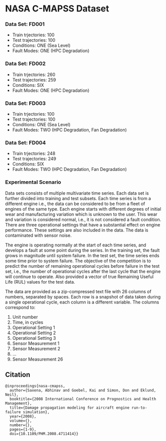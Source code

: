 # NASA C-MAPSS Dataset

### Data Set: FD001

- Train trjectories: 100
- Test trajectories: 100
- Conditions: ONE (Sea Level)
- Fault Modes: ONE (HPC Degradation)

### Data Set: FD002

- Train trjectories: 260
- Test trajectories: 259
- Conditions: SIX
- Fault Modes: ONE (HPC Degradation)

### Data Set: FD003

- Train trjectories: 100
- Test trajectories: 100
- Conditions: ONE (Sea Level)
- Fault Modes: TWO (HPC Degradation, Fan Degradation)

### Data Set: FD004

- Train trjectories: 248
- Test trajectories: 249
- Conditions: SIX
- Fault Modes: TWO (HPC Degradation, Fan Degradation)

### Experimental Scenario

Data sets consists of multiple multivariate time series. Each data set is further divided into training and test subsets. Each time series is from a different engine i.e., the data can be considered to be from a fleet of engines of the same type. Each engine starts with different degrees of initial wear and manufacturing variation which is unknown to the user. This wear and variation is considered normal, i.e., it is not considered a fault condition. There are three operational settings that have a substantial effect on engine performance. These settings are also included in the data. The data is contaminated with sensor noise.

The engine is operating normally at the start of each time series, and develops a fault at some point during the series. In the training set, the fault grows in magnitude until system failure. In the test set, the time series ends some time prior to system failure. The objective of the competition is to predict the number of remaining operational cycles before failure in the test set, i.e., the number of operational cycles after the last cycle that the engine will continue to operate. Also provided a vector of true Remaining Useful Life (RUL) values for the test data.

The data are provided as a zip-compressed text file with 26 columns of numbers, separated by spaces. Each row is a snapshot of data taken during a single operational cycle, each column is a different variable. The columns correspond to:

1. Unit number
2. Time, in cycles
3. Operational Setting 1
4. Operational Setting 2
5. Operational Setting 3
6. Sensor Measurement 1
7. Sensor Measurement 2
8. ...
9. Sensor Measurement 26

## Citation

```
@inproceedings{nasa-cmapss,
  author={Saxena, Abhinav and Goebel, Kai and Simon, Don and Eklund, Neil},
  booktitle={2008 International Conference on Prognostics and Health Management},
  title={Damage propagation modeling for aircraft engine run-to-failure simulation},
  year={2008},
  volume={},
  number={},
  pages={1-9},
  doi={10.1109/PHM.2008.4711414}}

```
